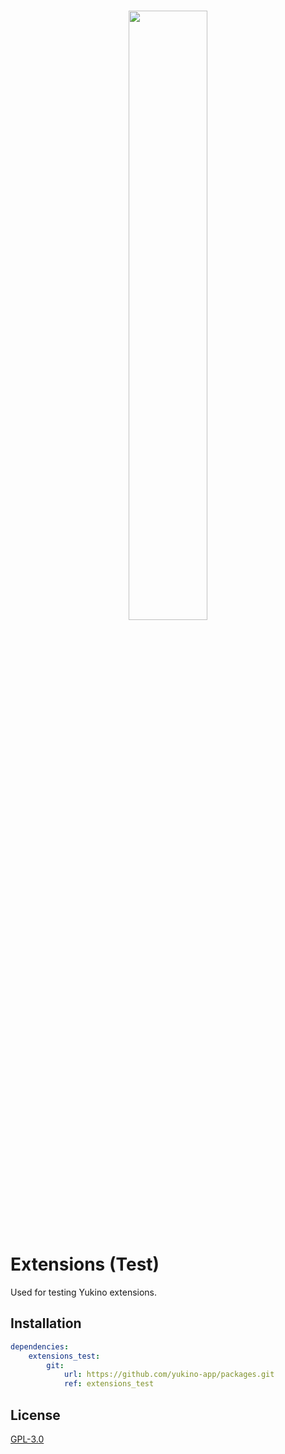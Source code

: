 <br />

<p align="center">
    <img src="https://github.com/yukino-app/yukino/raw/next/media/large.png" width="50%">
</p>

# Extensions (Test)

Used for testing Yukino extensions.

## Installation

```yaml
dependencies:
    extensions_test:
        git:
            url: https://github.com/yukino-app/packages.git
            ref: extensions_test
```

## License

[GPL-3.0](./LICENSE)
